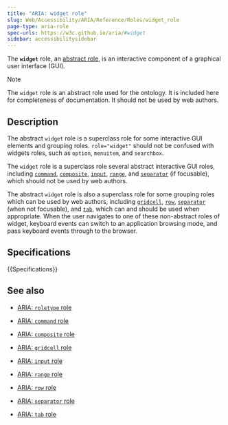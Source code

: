 ```yaml
---
title: "ARIA: widget role"
slug: Web/Accessibility/ARIA/Reference/Roles/widget_role
page-type: aria-role
spec-urls: https://w3c.github.io/aria/#widget
sidebar: accessibilitysidebar
---
```


The **`widget`** role, an [abstract role](/en-US/docs/Web/Accessibility/ARIA/Reference/Roles#6._abstract_roles), is an interactive component of a graphical user interface (GUI).

> [!NOTE]
> The `widget` role is an abstract role used for the ontology. It is included here for completeness of documentation. It should not be used by web authors.

## Description

The abstract `widget` role is a superclass role for some interactive GUI elements and grouping roles. `role="widget"` should not be confused with widgets roles, such as `option`, `menuitem`, and `searchbox`.

The `widget` role is a superclass role several abstract interactive GUI roles, including [`command`](/en-US/docs/Web/Accessibility/ARIA/Reference/Roles/command_role), [`composite`](/en-US/docs/Web/Accessibility/ARIA/Reference/Roles/composite_role), [`input`](/en-US/docs/Web/Accessibility/ARIA/Reference/Roles/input_role), [`range`](/en-US/docs/Web/Accessibility/ARIA/Reference/Roles/range_role), and [`separator`](/en-US/docs/Web/Accessibility/ARIA/Reference/Roles/separator_role) (if focusable), which should not be used by web authors.

The abstract `widget` role is also a superclass role for some grouping roles which can be used by web authors, including [`gridcell`](/en-US/docs/Web/Accessibility/ARIA/Reference/Roles/gridcell_role), [`row`](/en-US/docs/Web/Accessibility/ARIA/Reference/Roles/row_role), [`separator`](/en-US/docs/Web/Accessibility/ARIA/Reference/Roles/separator_role) (when not focusable), and [`tab`](/en-US/docs/Web/Accessibility/ARIA/Reference/Roles/tab_role), which can and should be used when appropriate. When the user navigates to one of these non-abstract roles of widget, keyboard events can switch to an application browsing mode, and pass keyboard events through to the browser.

## Specifications

{{Specifications}}

## See also

- [ARIA: `roletype` role](/en-US/docs/Web/Accessibility/ARIA/Reference/Roles/roletype_role)

- [ARIA: `command` role](/en-US/docs/Web/Accessibility/ARIA/Reference/Roles/command_role)
- [ARIA: `composite` role](/en-US/docs/Web/Accessibility/ARIA/Reference/Roles/composite_role)
- [ARIA: `gridcell` role](/en-US/docs/Web/Accessibility/ARIA/Reference/Roles/gridcell_role)
- [ARIA: `input` role](/en-US/docs/Web/Accessibility/ARIA/Reference/Roles/input_role)
- [ARIA: `range` role](/en-US/docs/Web/Accessibility/ARIA/Reference/Roles/range_role)
- [ARIA: `row` role](/en-US/docs/Web/Accessibility/ARIA/Reference/Roles/row_role)
- [ARIA: `separator` role](/en-US/docs/Web/Accessibility/ARIA/Reference/Roles/separator_role)
- [ARIA: `tab` role](/en-US/docs/Web/Accessibility/ARIA/Reference/Roles/tab_role)
